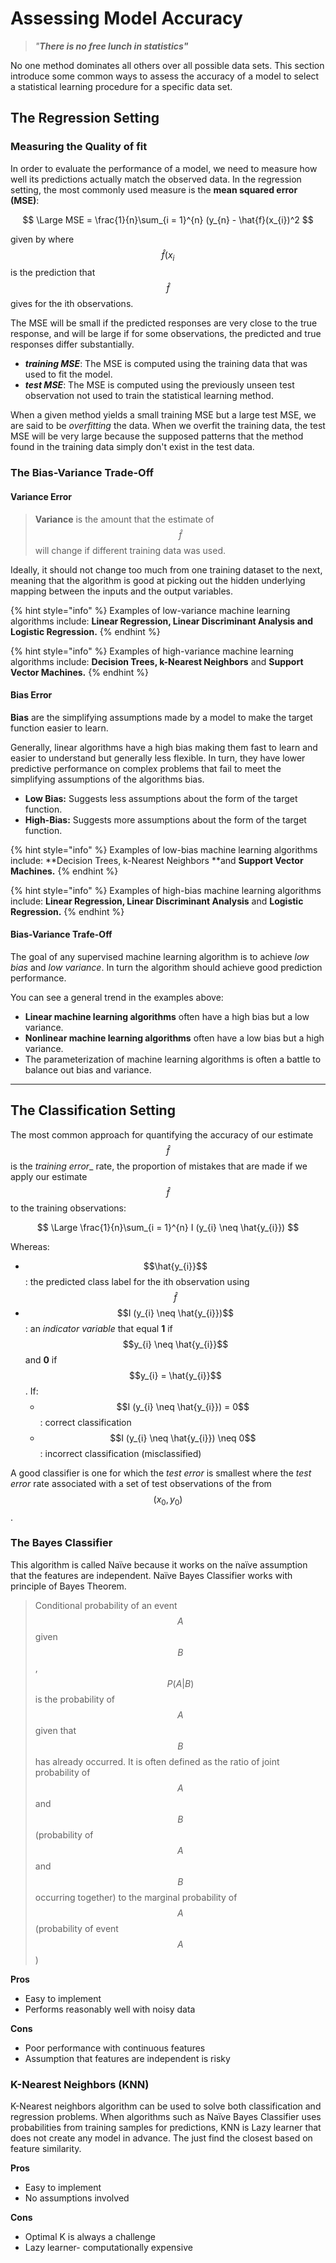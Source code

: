 # Assessing Model Accuracy

> _"**There is no free lunch in statistics"**_

No one method dominates all others over all possible data sets. This section introduce some common ways to assess the accuracy of a model to select a statistical learning procedure for a specific data set.


## The Regression Setting

### Measuring the Quality of fit

In order to evaluate the performance of a model, we need to measure how well its predictions actually match the observed data. In the regression setting, the most commonly used measure is the **mean squared error (MSE)**:

$$
\Large MSE = \frac{1}{n}\sum_{i = 1}^{n} (y_{n} - \hat{f}(x_{i})^2
$$

given by where $$\hat{f}(x_{i}$$ is the prediction that $$\hat{f}$$ gives for the ith observations.

The MSE will be small if the predicted responses are very close to the true response, and will be large if for some observations, the predicted and true responses differ substantially.

* _**training MSE**_: The MSE is computed using the training data that was used to fit the model.
* _**test MSE**_: The MSE is computed using the previously unseen test observation not used to train the statistical learning method.

When a given method yields a small training MSE but a large test MSE, we are said to be _overfitting_ the data. When we overfit the training data, the test MSE will be very large because the supposed patterns that the method found in the training data simply don't exist in the test data.

### The Bias-Variance Trade-Off

#### **Variance Error**

> **Variance** is the amount that the estimate of $$\hat{f}$$ will change if different training data was used.

Ideally, it should not change too much from one training dataset to the next, meaning that the algorithm is good at picking out the hidden underlying mapping between the inputs and the output variables.

{% hint style="info" %}
Examples of low-variance machine learning algorithms include: **Linear Regression, Linear Discriminant Analysis and Logistic Regression.**
{% endhint %}

{% hint style="info" %}
Examples of high-variance machine learning algorithms include: **Decision Trees, k-Nearest Neighbors** and **Support Vector Machines.**
{% endhint %}

#### **Bias Error**

**Bias** are the simplifying assumptions made by a model to make the target function easier to learn.

Generally, linear algorithms have a high bias making them fast to learn and easier to understand but generally less flexible. In turn, they have lower predictive performance on complex problems that fail to meet the simplifying assumptions of the algorithms bias.

* **Low Bias:** Suggests less assumptions about the form of the target function.
* **High-Bias:** Suggests more assumptions about the form of the target function.

{% hint style="info" %}
Examples of low-bias machine learning algorithms include: **Decision Trees, k-Nearest Neighbors **and **Support Vector Machines.**
{% endhint %}

{% hint style="info" %}
Examples of high-bias machine learning algorithms include: **Linear Regression, Linear Discriminant Analysis** and **Logistic Regression.**
{% endhint %}

#### **Bias-Variance Trafe-Off**

The goal of any supervised machine learning algorithm is to achieve _low bias_ and _low variance_. In turn the algorithm should achieve good prediction performance.

You can see a general trend in the examples above:

* **Linear machine learning algorithms** often have a high bias but a low variance.
* **Nonlinear machine learning algorithms** often have a low bias but a high variance.
* The parameterization of machine learning algorithms is often a battle to balance out bias and variance.

***

## The Classification Setting

The most common approach for quantifying the accuracy of our estimate $$\hat{f}$$ is the _training error_\_ rate, the proportion of mistakes that are made if we apply our estimate $$\hat{f}$$ to the training observations:

$$
\Large \frac{1}{n}\sum_{i = 1}^{n} I (y_{i} \neq \hat{y_{i}})
$$

Whereas:

* $$\hat{y_{i}}$$: the predicted class label for the ith observation using $$\hat{f}$$
* $$I (y_{i} \neq \hat{y_{i}})$$: an _indicator variable_ that equal **1** if $$y_{i} \neq \hat{y_{i}}$$ and **0** if $$y_{i} = \hat{y_{i}}$$. If:
  * $$I (y_{i} \neq \hat{y_{i}}) = 0$$: correct classification
  * $$I (y_{i} \neq \hat{y_{i}}) \neq 0$$: incorrect classification (misclassified)

A good classifier is one for which the _test error_ is smallest where the _test error_ rate associated with a set of test observations of the from $$(x_{0}, y_{0})$$.

### The Bayes Classifier

This algorithm is called Naïve because it works on the naïve assumption that the features are independent. Naïve Bayes Classifier works with principle of Bayes Theorem.

> Conditional probability of an event $$A$$ given $$B$$, $$P(A|B)$$ is the probability of $$A$$ given that $$B$$ has already occurred. It is often defined as the ratio of joint probability of $$A$$ and $$B$$ (probability of $$A$$ and $$B$$ occurring together) to the marginal probability of $$A$$ (probability of event $$A$$)

**Pros**

* Easy to implement
* Performs reasonably well with noisy data

**Cons**

* Poor performance with continuous features
* Assumption that features are independent is risky

### K-Nearest Neighbors (KNN)

K-Nearest neighbors algorithm can be used to solve both classification and regression problems. When algorithms such as Naïve Bayes Classifier uses probabilities from training samples for predictions, KNN is Lazy learner that does not create any model in advance. The just find the closest based on feature similarity.

**Pros**

* Easy to implement
* No assumptions involved

**Cons**

* Optimal K is always a challenge
* Lazy learner- computationally expensive
